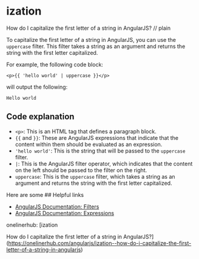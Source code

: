 # ization

How do I capitalize the first letter of a string in AngularJS?
// plain

To capitalize the first letter of a string in AngularJS, you can use the `uppercase` filter. This filter takes a string as an argument and returns the string with the first letter capitalized.

For example, the following code block:
```
<p>{{ 'hello world' | uppercase }}</p>
```

will output the following:
```
Hello world
```

## Code explanation

- `<p>`: This is an HTML tag that defines a paragraph block.
- `{{` and `}}`: These are AngularJS expressions that indicate that the content within them should be evaluated as an expression.
- `'hello world'`: This is the string that will be passed to the `uppercase` filter.
- `|`: This is the AngularJS filter operator, which indicates that the content on the left should be passed to the filter on the right.
- `uppercase`: This is the `uppercase` filter, which takes a string as an argument and returns the string with the first letter capitalized.

Here are some ## Helpful links
- [AngularJS Documentation: Filters](https://docs.angularjs.org/guide/filter)
- [AngularJS Documentation: Expressions](https://docs.angularjs.org/guide/expression)

onelinerhub: [ization

How do I capitalize the first letter of a string in AngularJS?](https://onelinerhub.com/angularjs/ization--how-do-i-capitalize-the-first-letter-of-a-string-in-angularjs)